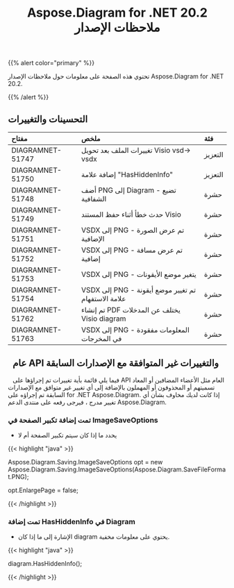 ﻿---
title: Aspose.Diagram for .NET 20.2 ملاحظات الإصدار
type: docs
weight: 60
url: /ar/net/aspose-diagram-for-net-20-2-release-notes/
---
{{% alert color="primary" %}} 

تحتوي هذه الصفحة على معلومات حول ملاحظات الإصدار Aspose.Diagram for .NET 20.2.

{{% /alert %}} 
## **التحسينات والتغييرات**

|**مفتاح**|**ملخص**|**فئة**|
|:- |:- |:- |
|DIAGRAMNET-51747|تغييرات الملف بعد تحويل Visio vsd-> vsdx|التعزيز|
|DIAGRAMNET-51750|إضافة علامة "HasHiddenInfo"|التعزيز|
|DIAGRAMNET-51748|أضف PNG إلى Diagram - تضيع الشفافية|حشرة|
|DIAGRAMNET-51749|حدث خطأ أثناء حفظ المستند Visio|حشرة|
|DIAGRAMNET-51751|VSDX إلى PNG - تم عرض الصورة الإضافية|حشرة|
|DIAGRAMNET-51752|VSDX إلى PNG - تم عرض مسافة إضافية|حشرة|
|DIAGRAMNET-51753|VSDX إلى PNG - يتغير موضع الأيقونات|حشرة|
|DIAGRAMNET-51754|VSDX إلى PNG - تم تغيير موضع أيقونة علامة الاستفهام|حشرة|
|DIAGRAMNET-51762|تم إنشاء PDF يختلف عن المدخلات Visio diagram|حشرة|
|DIAGRAMNET-51763|VSDX إلى PNG - المعلومات مفقودة في المخرجات|حشرة|
## ` `**عام API والتغييرات غير المتوافقة مع الإصدارات السابقة**
` ` فيما يلي قائمة بأية تغييرات تم إجراؤها على API العام مثل الأعضاء المضافين أو المعاد تسميتهم أو المحذوفون أو المهملون بالإضافة إلى أي تغيير غير متوافق مع الإصدارات السابقة تم إجراؤه على for .NET Aspose.Diagram. إذا كانت لديك مخاوف بشأن أي تغيير مدرج ، فيرجى رفعه على منتدى الدعم Aspose.Diagram.
### **تمت إضافة تكبير الصفحة في ImageSaveOptions**
- يحدد ما إذا كان سيتم تكبير الصفحة أم لا

{{< highlight "java" >}}

 Aspose.Diagram.Saving.ImageSaveOptions opt = new Aspose.Diagram.Saving.ImageSaveOptions(Aspose.Diagram.SaveFileFormat.PNG);

opt.EnlargePage = false;

{{< /highlight >}}
### **تمت إضافة HasHiddenInfo في Diagram**
- الإشارة إلى ما إذا كان diagram يحتوي على معلومات مخفية.



{{< highlight "java" >}}

 diagram.HasHiddenInfo();

{{< /highlight >}}




